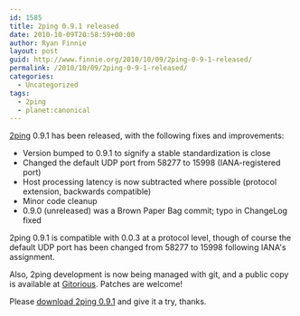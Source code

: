 ```yaml
---
id: 1585
title: 2ping 0.9.1 released
date: 2010-10-09T20:58:59+00:00
author: Ryan Finnie
layout: post
guid: http://www.finnie.org/2010/10/09/2ping-0-9-1-released/
permalink: /2010/10/09/2ping-0-9-1-released/
categories:
  - Uncategorized
tags:
  - 2ping
  - planet:canonical
---
```

[2ping](http://www.finnie.org/software/2ping/) 0.9.1 has been released, with the following fixes and improvements:

  * Version bumped to 0.9.1 to signify a stable standardization is close
  * Changed the default UDP port from 58277 to 15998 (IANA-registered port)
  * Host processing latency is now subtracted where possible (protocol extension, backwards compatible)
  * Minor code cleanup
  * 0.9.0 (unreleased) was a Brown Paper Bag commit; typo in ChangeLog fixed

2ping 0.9.1 is compatible with 0.0.3 at a protocol level, though of course the default UDP port has been changed from 58277 to 15998 following IANA's assignment.

Also, 2ping development is now being managed with git, and a public copy is available at [Gitorious](http://gitorious.org/2ping/2ping). Patches are welcome!

Please [download 2ping 0.9.1](http://www.finnie.org/software/2ping/) and give it a try, thanks.
